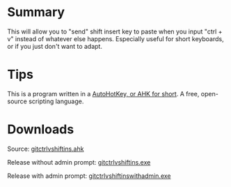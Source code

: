 # Summary
This will allow you to "send" shift insert key to paste when you input "ctrl + v" instead of whatever else happens. Especially useful for short keyboards, or if you just don't want to adapt.

# Tips 



This is a program written in a [AutoHotKey, or AHK for short](https://www.autohotkey.com/). A free, open-source scripting language.


# Downloads
Source: [gitctrlvshiftins.ahk](https://github.com/moefingers/convertShiftInsertToCtrlV-in-Git-Bash/blob/shepherd/gitctrlvshiftins.ahk)

Release without admin prompt: [gitctrlvshiftins.exe](https://github.com/moefingers/convertShiftInsertToCtrlV-in-Git-Bash/blob/shepherd/release/gitctrlvshiftins.exe)

Release with admin prompt: [gitctrlvshiftinswithadmin.exe](https://github.com/moefingers/convertShiftInsertToCtrlV-in-Git-Bash/blob/shepherd/release/gitctrlvshiftinswithadmin.exe)
